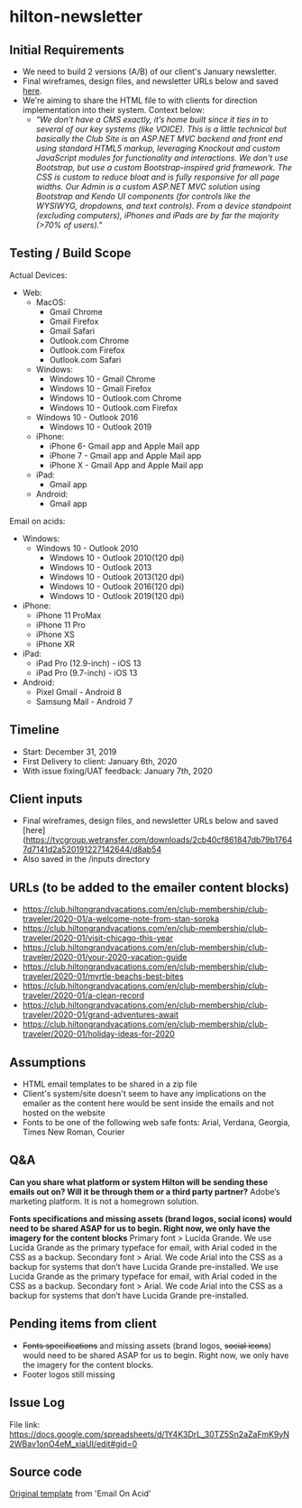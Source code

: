 # hilton-newsletter

## Initial Requirements

- We need to build 2 versions (A/B) of our client's January newsletter.
- Final wireframes, design files, and newsletter URLs below and saved [here](https://tvcgroup.wetransfer.com/downloads/2cb40cf861847db79b17647d7141d2a520191227142644/d8ab54).
- We're aiming to share the HTML file to with clients for direction implementation into their system. Context below:
  - *"We don’t have a CMS exactly, it’s home built since it ties in to several of our key systems (like VOICE). This is a little technical but basically the Club Site is an ASP.NET MVC backend and front end using standard HTML5 markup, leveraging Knockout and custom JavaScript modules for functionality and interactions. We don't use Bootstrap, but use a custom Bootstrap-inspired grid framework. The CSS is custom to reduce bloat and is fully responsive for all page widths.
  Our Admin is a custom ASP.NET MVC solution using Bootstrap and Kendo UI components (for controls like the WYSIWYG, dropdowns, and text controls).
  From a device standpoint (excluding computers), iPhones and iPads are by far the majority (>70% of users)."*

## Testing / Build Scope

Actual Devices:
- Web:
	- MacOS:
		- Gmail Chrome
		- Gmail Firefox
		- Gmail Safari
		- Outlook.com Chrome
		- Outlook.com Firefox
		- Outlook.com Safari
	- Windows:
		- Windows 10 - Gmail Chrome
		- Windows 10 - Gmail Firefox
		- Windows 10 - Outlook.com Chrome
		- Windows 10 - Outlook.com Firefox
    - Windows 10 - Outlook 2016
		- Windows 10 - Outlook 2019
	- iPhone:
		- iPhone 6- Gmail app and Apple Mail app
		- iPhone 7 - Gmail app and Apple Mail app
		- iPhone X - Gmail App and Apple Mail app
	- iPad:
		-	Gmail app
	- Android:
		-	Gmail app

Email on acids:
- Windows:
  - Windows 10 - Outlook 2010
	- Windows 10 - Outlook 2010(120 dpi)
	- Windows 10 - Outlook 2013
	- Windows 10 - Outlook 2013(120 dpi)
	- Windows 10 - Outlook 2016(120 dpi)
	- Windows 10 - Outlook 2019(120 dpi)
- iPhone:
  - iPhone 11 ProMax
  - iPhone 11 Pro
  - iPhone XS
  - iPhone XR
- iPad:
  - iPad Pro (12.9-inch) - iOS 13
  - iPad Pro (9.7-inch) - iOS 13		
- Android:
  - Pixel Gmail - Android 8
  - Samsung Mail - Android 7

## Timeline
- Start: December 31, 2019
- First Delivery to client: January 6th, 2020
- With issue fixing/UAT feedback: January 7th, 2020


## Client inputs
- Final wireframes, design files, and newsletter URLs below and saved [here](https://tvcgroup.wetransfer.com/downloads/2cb40cf861847db79b17647d7141d2a520191227142644/d8ab54
- Also saved in the /inputs directory

## URLs (to be added to the emailer content blocks)

- https://club.hiltongrandvacations.com/en/club-membership/club-traveler/2020-01/a-welcome-note-from-stan-soroka
- https://club.hiltongrandvacations.com/en/club-membership/club-traveler/2020-01/visit-chicago-this-year
- https://club.hiltongrandvacations.com/en/club-membership/club-traveler/2020-01/your-2020-vacation-guide
- https://club.hiltongrandvacations.com/en/club-membership/club-traveler/2020-01/myrtle-beachs-best-bites
- https://club.hiltongrandvacations.com/en/club-membership/club-traveler/2020-01/a-clean-record
- https://club.hiltongrandvacations.com/en/club-membership/club-traveler/2020-01/grand-adventures-await
- https://club.hiltongrandvacations.com/en/club-membership/club-traveler/2020-01/holiday-ideas-for-2020

## Assumptions
- HTML email templates to be shared in a zip file
- Client's system/site doesn't seem to have any implications on the emailer as the content here would be sent inside the emails and not hosted on the website
- Fonts to be one of the following web safe fonts: Arial, Verdana, Georgia, Times New Roman, Courier

## Q&A

**Can you share what platform or system Hilton will be sending these emails out on? Will it be through them or a third party partner?**
Adobe’s marketing platform. It is not a homegrown solution.

**Fonts specifications and missing assets (brand logos, social icons) would need to be shared ASAP for us to begin. Right now, we only have the imagery for the content blocks**
Primary font > Lucida Grande. We use Lucida Grande as the primary typeface for email, with Arial coded in the CSS as a backup. Secondary font > Arial. We code Arial into the CSS as a backup for systems that don’t have Lucida Grande pre-installed. We use Lucida Grande as the primary typeface for email, with Arial coded in the CSS as a backup. Secondary font > Arial. We code Arial into the CSS as a backup for systems that don’t have Lucida Grande pre-installed.

## Pending items from client
- ~~Fonts specifications~~ and missing assets (brand logos, ~~social icons~~) would need to be shared ASAP for us to begin. Right now, we only have the imagery for the content blocks.
- Footer logos still missing

## Issue Log
File link: https://docs.google.com/spreadsheets/d/1Y4K3DrL_30TZ5Sn2aZaFmK9yN2WBav1onO4eM_xiaUI/edit#gid=0

## Source code

[Original template](https://www.emailonacid.com/resource/grab-seashells-v2-0-of-our-free-responsive-email-template/) from 'Email On Acid'

